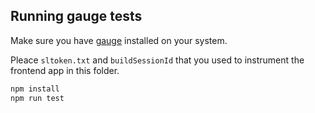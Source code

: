 ## Running gauge tests
Make sure you have [gauge](https://docs.gauge.org/getting_started/installing-gauge.html?os=linux&language=javascript&ide=vscode) installed
on your system.

Pleace `sltoken.txt` and `buildSessionId` that you used to instrument the frontend app in this folder.

```bash
npm install
npm run test
```